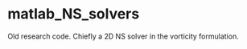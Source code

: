 matlab_NS_solvers
=================

Old research code. Chiefly a 2D NS solver in the vorticity formulation.
